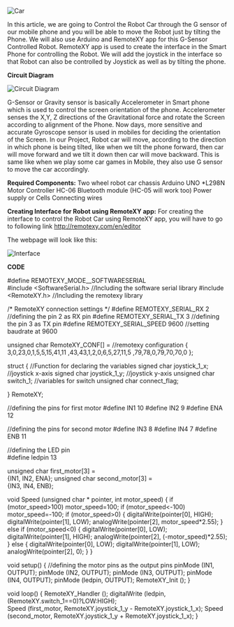 ![Car](https://user-images.githubusercontent.com/32926144/204031427-6d897c76-a962-4154-ac50-8f55f074ad9d.jpg)

In this article, we are going to Control the Robot Car through the G sensor of our mobile phone and you will be able to move the Robot just by tilting the Phone. We will also use Arduino and RemoteXY app for this G-Sensor Controlled Robot. RemoteXY app is used to create the interface in the Smart Phone for controlling the Robot. We will add the joystick in the interface so that Robot can also be controlled by Joystick as well as by tilting the phone.

**Circuit Diagram**

![Circuit Diagram](https://user-images.githubusercontent.com/32926144/204031560-42b42916-6c35-4b6d-8d1e-b46d772b7c70.png)

G-Sensor or Gravity sensor is basically Accelerometer in Smart phone which is used to control the screen orientation of the phone. Accelerometer senses the X,Y, Z directions of the Gravitational force and rotate the Screen according to alignment of the Phone. Now days, more sensitive and accurate Gyroscope sensor is used in mobiles for deciding the orientation of the Screen. In our Project, Robot car will move, according to the direction in which phone is being tilted, like when we tilt the phone forward, then car will move forward and we tilt it down then car will move backward. This is same like when we play some car games in Mobile, they also use G sensor to move the car accordingly.

**Required Components:**
Two wheel robot car chassis
Arduino UNO *L298N Motor Controller
HC-06 Bluetooth module (HC-05 will work too)
Power supply or Cells
Connecting wires

**Creating Interface for Robot using RemoteXY app:**
For creating the interface to control the Robot Car using RemoteXY app, you will have to go to following link http://remotexy.com/en/editor

The webpage will look like this:


![Interface](https://user-images.githubusercontent.com/32926144/204031615-55e772ef-b40f-4ba7-a536-8cd074144c1a.jpg)

**CODE**

#define REMOTEXY_MODE__SOFTWARESERIAL  
#include <SoftwareSerial.h>             //Including the software serial library
#include <RemoteXY.h>                   //Including the remotexy library

/* RemoteXY connection settings */ 
#define REMOTEXY_SERIAL_RX 2            //defining the pin 2 as RX pin
#define REMOTEXY_SERIAL_TX 3            //defining the pin 3 as TX pin
#define REMOTEXY_SERIAL_SPEED 9600      //setting baudrate at 9600

unsigned char RemoteXY_CONF[] =       //remotexy configuration
  { 3,0,23,0,1,5,5,15,41,11 
  ,43,43,1,2,0,6,5,27,11,5 
  ,79,78,0,79,70,70,0 };  
    
struct {                            //Function for declaring the variables
  signed char joystick_1_x;         //joystick x-axis 
  signed char joystick_1_y;         //joystick y-axis
  unsigned char switch_1;           //variables for switch
  unsigned char connect_flag; 

} RemoteXY;  

//defining the pins for first motor
#define IN1 10 
#define IN2 9 
#define ENA 12 

//defining the pins for second motor
#define IN3 8 
#define IN4 7 
#define ENB 11 

//defining the LED pin  
#define ledpin 13 

unsigned char first_motor[3] =  
  {IN1, IN2, ENA}; 
unsigned char second_motor[3] =  
  {IN3, IN4, ENB}; 

void Speed (unsigned char * pointer, int motor_speed) 
{ 
  if (motor_speed>100) motor_speed=100; 
  if (motor_speed<-100) motor_speed=-100; 
  if (motor_speed>0) { 
    digitalWrite(pointer[0], HIGH); 
    digitalWrite(pointer[1], LOW); 
    analogWrite(pointer[2], motor_speed*2.55); 
  } 
  else if (motor_speed<0) { 
    digitalWrite(pointer[0], LOW); 
    digitalWrite(pointer[1], HIGH); 
    analogWrite(pointer[2], (-motor_speed)*2.55); 
  } 
  else { 
    digitalWrite(pointer[0], LOW); 
    digitalWrite(pointer[1], LOW); 
    analogWrite(pointer[2], 0); 
  } 
} 

void setup() 
{ 
  //defining the motor pins as the output pins
  pinMode (IN1, OUTPUT); 
  pinMode (IN2, OUTPUT); 
  pinMode (IN3, OUTPUT); 
  pinMode (IN4, OUTPUT); 
  pinMode (ledpin, OUTPUT); 
  RemoteXY_Init (); 
} 

void loop() 
{ 
  RemoteXY_Handler (); 
  digitalWrite (ledpin, (RemoteXY.switch_1==0)?LOW:HIGH);  
  Speed (first_motor, RemoteXY.joystick_1_y - RemoteXY.joystick_1_x); 
  Speed (second_motor, RemoteXY.joystick_1_y + RemoteXY.joystick_1_x); 
} 
